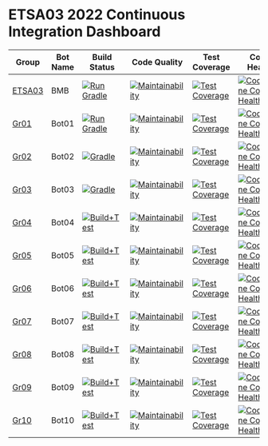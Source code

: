 # ETSA03 2022 Continuous Integration Dashboard

| Group | Bot Name | Build Status  | Code Quality | Test Coverage | Code Health |
| ------------- | ------------- | ------------- | ------------ | -------------------- | -------------------- |
| [ETSA03](https://github.com/lunduniversity-etsa03-2022/basicmeleebot) | BMB | [![Run Gradle](https://github.com/lunduniversity-etsa03-2022/basicmeleebot/workflows/Build+Test/badge.svg)](https://github.com/lunduniversity-etsa03-2022/basicmeleebot/actions?query=workflow%3ABuild%2BTest+branch%3Amaster) | [![Maintainability](https://api.codeclimate.com/v1/badges/166190074ff8d3519e21/maintainability)](https://codeclimate.com/repos/62100a51c17775018c0165f9/maintainability) | [![Test Coverage](https://api.codeclimate.com/v1/badges/166190074ff8d3519e21/test_coverage)](https://codeclimate.com/repos/62100a51c17775018c0165f9/test_coverage) | [![CodeScene Code Health](https://codescene.io/projects/24479/status-badges/code-health)](https://codescene.io/projects/24479) |
| [Gr01](https://github.com/lunduniversity-etsa03-2022/group01) | Bot01 | [![Run Gradle](https://github.com/lunduniversity-etsa03-2022/group01/actions/workflows/build_and_test.yml/badge.svg)](https://github.com/lunduniversity-etsa03-2022/group01/actions/workflows/build_and_test.yml) | [![Maintainability](https://api.codeclimate.com/v1/badges/22fce0fbe0fab27ff2c0/maintainability)](https://codeclimate.com/repos/622cfce506200f42c300181e/maintainability) | [![Test Coverage](https://api.codeclimate.com/v1/badges/22fce0fbe0fab27ff2c0/test_coverage)](https://codeclimate.com/repos/622cfce506200f42c300181e/test_coverage) | [![CodeScene Code Health](https://codescene.io/projects/24480/status-badges/code-health)](https://codescene.io/projects/24480) |
| [Gr02](https://github.com/lunduniversity-etsa03-2022/group02) | Bot02 | [![Gradle](https://github.com/lunduniversity-etsa03-2022/group02/actions/workflows/build_and_test.yml/badge.svg)](https://github.com/lunduniversity-etsa03-2022/group02/actions/workflows/build_and_test.yml) | [![Maintainability](https://api.codeclimate.com/v1/badges/1a5d26c398e4384f6cd3/maintainability)](https://codeclimate.com/repos/622cfeef60649a016300a7db/maintainability) | [![Test Coverage](https://api.codeclimate.com/v1/badges/1a5d26c398e4384f6cd3/test_coverage)](https://codeclimate.com/repos/622cfeef60649a016300a7db/test_coverage) | [![CodeScene Code Health](https://codescene.io/projects/24481/status-badges/code-health)](https://codescene.io/projects/24481) |
| [Gr03](https://github.com/lunduniversity-etsa03-2022/group03) | Bot03 | [![Gradle](https://github.com/lunduniversity-etsa03-2022/group03/actions/workflows/build_and_test.yml/badge.svg)](https://github.com/lunduniversity-etsa03-2022/group03/actions/workflows/build_and_test.yml) | [![Maintainability](https://api.codeclimate.com/v1/badges/4d7b3dd1a031afdbe6e6/maintainability)](https://codeclimate.com/repos/622cff991467d2016200e347/maintainability) | [![Test Coverage](https://api.codeclimate.com/v1/badges/4d7b3dd1a031afdbe6e6/test_coverage)](https://codeclimate.com/repos/622cff991467d2016200e347/test_coverage) | [![CodeScene Code Health](https://codescene.io/projects/24482/status-badges/code-health)](https://codescene.io/projects/24482) |
| [Gr04](https://github.com/lunduniversity-etsa03-2022/group04) | Bot04 | [![Build+Test](https://github.com/lunduniversity-etsa03-2022/group04/actions/workflows/build_and_test.yml/badge.svg)](https://github.com/lunduniversity-etsa03-2022/group04/actions/workflows/build_and_test.yml) | [![Maintainability](https://api.codeclimate.com/v1/badges/aa5fcafb76449cb1fb76/maintainability)](https://codeclimate.com/repos/622d029f60649a016300a7e1/maintainability) | [![Test Coverage](https://api.codeclimate.com/v1/badges/aa5fcafb76449cb1fb76/test_coverage)](https://codeclimate.com/repos/622d029f60649a016300a7e1/test_coverage) | [![CodeScene Code Health](https://codescene.io/projects/24483/status-badges/code-health)](https://codescene.io/projects/24483) |
| [Gr05](https://github.com/lunduniversity-etsa03-2022/group05) | Bot05 | [![Build+Test](https://github.com/lunduniversity-etsa03-2022/group05/actions/workflows/build_and_test.yml/badge.svg)](https://github.com/lunduniversity-etsa03-2022/group05/actions/workflows/build_and_test.yml) | [![Maintainability](https://api.codeclimate.com/v1/badges/ef610435be07f4adbaca/maintainability)](https://codeclimate.com/repos/622d040796727801620136cf/maintainability) | [![Test Coverage](https://api.codeclimate.com/v1/badges/ef610435be07f4adbaca/test_coverage)](https://codeclimate.com/repos/622d040796727801620136cf/test_coverage) | [![CodeScene Code Health](https://codescene.io/projects/24484/status-badges/code-health)](https://codescene.io/projects/24484) |
| [Gr06](https://github.com/lunduniversity-etsa03-2022/group06) | Bot06 | [![Build+Test](https://github.com/lunduniversity-etsa03-2022/group06/actions/workflows/build_and_test.yml/badge.svg)](https://github.com/lunduniversity-etsa03-2022/group06/actions/workflows/build_and_test.yml) | [![Maintainability](https://api.codeclimate.com/v1/badges/e4301b200cd50e870a3f/maintainability)](https://codeclimate.com/repos/622d04c81467d2017700a71e/maintainability) | [![Test Coverage](https://api.codeclimate.com/v1/badges/e4301b200cd50e870a3f/test_coverage)](https://codeclimate.com/repos/622d04c81467d2017700a71e/test_coverage) | [![CodeScene Code Health](https://codescene.io/projects/24485/status-badges/code-health)](https://codescene.io/projects/24485) |
| [Gr07](https://github.com/lunduniversity-etsa03-2022/group07) | Bot07 | [![Build+Test](https://github.com/lunduniversity-etsa03-2022/group07/actions/workflows/build_and_test.yml/badge.svg)](https://github.com/lunduniversity-etsa03-2022/group07/actions/workflows/build_and_test.yml) | [![Maintainability](https://api.codeclimate.com/v1/badges/4e44beb758ee71709485/maintainability)](https://codeclimate.com/repos/622d05721467d201b600a1bc/maintainability) | [![Test Coverage](https://api.codeclimate.com/v1/badges/4e44beb758ee71709485/test_coverage)](https://codeclimate.com/repos/622d05721467d201b600a1bc/test_coverage) | [![CodeScene Code Health](https://codescene.io/projects/24488/status-badges/code-health)](https://codescene.io/projects/24488) |
| [Gr08](https://github.com/lunduniversity-etsa03-2022/group08) | Bot08 | [![Build+Test](https://github.com/lunduniversity-etsa03-2022/group08/actions/workflows/build_and_test.yml/badge.svg)](https://github.com/lunduniversity-etsa03-2022/group08/actions/workflows/build_and_test.yml) | [![Maintainability](https://api.codeclimate.com/v1/badges/4b034320fa30f0034562/maintainability)](https://codeclimate.com/repos/622d062c60649a01a200d0d5/maintainability) | [![Test Coverage](https://api.codeclimate.com/v1/badges/4b034320fa30f0034562/test_coverage)](https://codeclimate.com/repos/622d062c60649a01a200d0d5/test_coverage) | [![CodeScene Code Health](https://codescene.io/projects/24486/status-badges/code-health)](https://codescene.io/projects/24486) |
| [Gr09](https://github.com/lunduniversity-etsa03-2022/group09) | Bot09 | [![Build+Test](https://github.com/lunduniversity-etsa03-2022/group09/actions/workflows/build_and_test.yml/badge.svg)](https://github.com/lunduniversity-etsa03-2022/group09/actions/workflows/build_and_test.yml) | [![Maintainability](https://api.codeclimate.com/v1/badges/b425c9c47d1147094292/maintainability)](https://codeclimate.com/repos/622d06efb8fc54018d01545c/maintainability) | [![Test Coverage](https://api.codeclimate.com/v1/badges/b425c9c47d1147094292/test_coverage)](https://codeclimate.com/repos/622d06efb8fc54018d01545c/test_coverage) | [![CodeScene Code Health](https://codescene.io/projects/24487/status-badges/code-health)](https://codescene.io/projects/24487) |
| [Gr10](https://github.com/lunduniversity-etsa03-2022/group10) | Bot10 | [![Build+Test](https://github.com/lunduniversity-etsa03-2022/group10/actions/workflows/build_and_test.yml/badge.svg)](https://github.com/lunduniversity-etsa03-2022/group10/actions/workflows/build_and_test.yml) | [![Maintainability](https://api.codeclimate.com/v1/badges/b19726d34ec92f3fe4cc/maintainability)](https://codeclimate.com/repos/623c77abec01b8571e005c01/maintainability) | [![Test Coverage](https://api.codeclimate.com/v1/badges/b19726d34ec92f3fe4cc/test_coverage)](https://codeclimate.com/repos/623c77abec01b8571e005c01/test_coverage) | [![CodeScene Code Health](https://codescene.io/projects/24855/status-badges/code-health)](https://codescene.io/projects/24855) |
